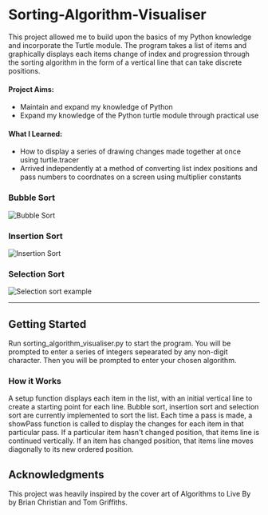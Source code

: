 # Sorting-Algorithm-Visualiser
 
This project allowed me to build upon the basics of my Python knowledge and incorporate the Turtle module. The program takes a list of items and graphically displays each items change of index and progression through the sorting algorithm in the form of a vertical line that can take discrete positions.

#### Project Aims:
- Maintain and expand my knowledge of Python
- Expand my knowledge of the Python turtle module through practical use

#### What I Learned:
- How to display a series of drawing changes made together at once using turtle.tracer
- Arrived independently at a method of converting list index positions and pass numbers to coordnates on a screen using multiplier constants

### Bubble Sort
![Bubble Sort](https://user-images.githubusercontent.com/41476809/90986792-6405dd00-e57d-11ea-9b9a-66a15c2db3c2.jpg)

### Insertion Sort
![Insertion Sort](https://user-images.githubusercontent.com/41476809/90986854-f73f1280-e57d-11ea-910d-9bbb6921f6fa.png)

### Selection Sort
![Selection sort example](https://i.imgur.com/WNoY74m.jpg)

-------------------------------------------------------

## Getting Started
Run sorting_algorithm_visualiser.py to start the program. 
You will be prompted to enter a series of integers sepearated by any non-digit character.
Then you will be prompted to enter your chosen algorithm.

### How it Works
A setup function displays each item in the list, with an initial vertical line to create a starting point for each line.
Bubble sort, insertion sort and selection sort are currently implemented to sort the list.
Each time a pass is made, a showPass function is called to display the changes for each item in that particular pass.
If a particular item hasn't changed position, that items line is continued vertically.
If an item has changed position, that items line moves diagonally to its new ordered position.

## Acknowledgments
This project was heavily inspired by the cover art of Algorithms to Live By by Brian Christian and Tom Griffiths.

